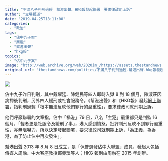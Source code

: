 ```yaml
---
title: "不滿八子判刑過輕　幫港出聲、HKG報發起聯署　要求律政司上訴"
author: "立場報道"
date: "2019-04-25T18:11:00"
categories:
  - "政治"
tags:
  - "佔中九子案"
  - "周融"
  - "幫港出聲"
  - "hkg報"
topics:
  - "佔中九子案"
image: "http://web.archive.org/web/2020im_/https://assets.thestandnews.com/media/photos/hkg-13_hO6Mj.png"
original_url: "thestandnews.com/politics/不滿八子判刑過輕-幫港出聲-hkg報發起聯署-要求律政司上訴"
---
```

![](http://web.archive.org/web/2020im_/https://assets.thestandnews.com/media/photos/hkg-13_hO6Mj.png)

佔中九子昨日判刑，其中戴耀廷、陳健民等四人即時入獄 8 到 18 個月，陳淑莊因病押後判刑，另外四人緩刑或社會服務令。《幫港出聲》和《HKG報》發起[網上聯署](http://web.archive.org/web/20210917130940/https://docs.google.com/forms/d/e/1FAIpQLSewCwSMS61lYjxUkKSQgr5Lv370nvz9vFkvOddspx51t8mB9A/viewform)，指判刑過輕「根本無法反映他們罪行的嚴重性」，要求律政司就刑期上訴。

他們呼籲聯署的文章指，佔中「禍港」79 日，八名「主犯」最重都只是判監 16 個月，「輕者更是社服令及緩刑了事」，港人感到憤怒，批評判刑反映不到罪行嚴重性，亦無阻嚇力，所以決定發起聯署，要求律政司就刑期上訴，「為正義、為香港，為了防止佔中再次發生」。

幫港出聲 2013 年 8 月 8 日成立，是「保普選發佔中大聯盟」成員，發起人包括傳媒人周融、中大客座教授鄭赤琰等人；HKG 報則由周融在 2015 年創辦。